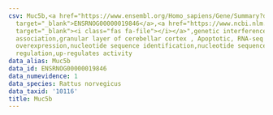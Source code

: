 ```yaml
---
csv: Muc5b,<a href="https://www.ensembl.org/Homo_sapiens/Gene/Summary?db=core;g=ENSRNOG00000019846"
  target="_blank">ENSRNOG00000019846</a>,<a href="https://www.ncbi.nlm.nih.gov/pubmed/30467350"
  target="_blank"><i class="fas fa-file"></i></a>",genetic interference,functional
  association,granular layer of cerebellar cortex , Apoptotic, RNA-seq assay, hsf-1
  overexpression,nucleotide sequence identification,nucleotide sequence identification,transcriptional
  regulation,up-regulates activity
data_alias: Muc5b
data_id: ENSRNOG00000019846
data_numevidence: 1
data_species: Rattus norvegicus
data_taxid: '10116'
title: Muc5b
---
```

